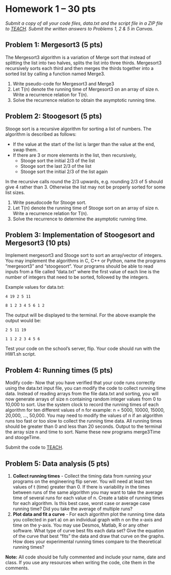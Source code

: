 # Homework 1 – 30 pts  
 
*Submit a copy of all your code files, data.txt and the script file in a ZIP file to [TEACH](https://teach.engr.oregonstate.edu/teach.php?type=assignment).  Submit the written answers to Problems 1, 2 & 5 in Canvas.*

## Problem 1: Mergesort3 (5 pts)
The Mergesort3 algorithm is a variation of Merge sort that instead of splitting the list into two halves, splits the list into three thirds. Mergesort3 recursively sorts each third and then merges the thirds together into a sorted list by calling a function named Merge3.
1. Write pseudo-code for Mergesort3 and Merge3
2. Let T(n) denote the running time of Mergesort3 on an array of size n. Write a recurrence relation for T(n).
3. Solve the recurrence relation to obtain the asymptotic running time.

## Problem 2: Stoogesort (5 pts)
Stooge sort is a recursive algorithm for sorting a list of numbers. The algorithm is described as follows:
- If the value at the start of the list is larger than the value at the end, swap them.
- If there are 3 or more elements in the list, then recursively,
    - Stooge sort the initial 2/3 of the list
    - Stooge sort the last 2/3 of the list
    - Stooge sort the initial 2/3 of the list again

In the recursive calls round the 2/3 upwards, e.g. rounding 2/3 of 5 should give 4 rather than 3. Otherwise the list may not be properly sorted for some list sizes.
1. Write pseudocode for Stooge sort.
2. Let T(n) denote the running time of Stooge sort on an array of size n. Write a recurrence relation for T(n).
3. Solve the recurrence to determine the asymptotic running time.

## Problem 3: Implementation of Stoogesort and Mergesort3 (10 pts) 
Implement mergesort3 and Stooge sort to sort an array/vector of integers.  You may implement the algorithms in C, C++ or Python, name the programs “mergesort3” and “stoogesort”.  Your programs should be able to read inputs from a file called “data.txt” where the first value of each line is the number of integers that need to be sorted, followed by the integers.

Example values for data.txt: 
```
4 19 2 5 11
```
```
8 1 2 3 4 5 6 1 2
```
The output will be displayed to the terminal. 
For the above example the output would be: 
```
2 5 11 19
```
```
1 1 2 2 3 4 5 6
```
Test your code on the school’s server, flip.  Your code should run with the HW1.sh script.

## Problem 4: Running times (5 pts)  
Modify code- Now that you have verified that your code runs correctly using the data.txt input file, you can modify the code to collect running time data.  Instead of reading arrays from the file data.txt and sorting, you will now generate arrays of size n containing random integer values from 0 to 10,000 to sort. Use the system clock to record the running times of each algorithm for ten different values of n for example: n = 5000, 10000, 15000, 20,000, ..., 50,000. You may need to modify the values of n if an algorithm runs too fast or too slow to collect the running time data. All running times should be greater than 0 and less than 20 seconds. Output to the terminal the array size n and time to sort.  Name these new programs merge3Time and stoogeTime.

Submit the code to [TEACH](https://teach.engr.oregonstate.edu/teach.php?type=assignment).

## Problem 5: Data analysis (5 pts)  
1. **Collect running times** - Collect the timing data from running your programs on the engineering flip server. You will need at least ten values of t (time) greater than 0.  If there is variability in the times between runs of the same algorithm you may want to take the average time of several runs for each value of n.  Create a table of running times for each algorithm.  Is this best case, worst case or average case running time? Did you take the average of multiple runs?  
2. **Plot data and fit a curve** - For each algorithm plot the running time data you collected in part a) on an individual graph with n on the x-axis and time on the y-axis.  You may use Desmos, Matlab, R or any other software.  What type of curve best fits each data set?  Give the equation of the curve that best “fits” the data and draw that curve on the graphs.  How does your experimental running times compare to the theoretical running times? 

**Note:** All code should be fully commented and include your name, date and class.  If you use any 
resources when writing the code, cite them in the comments. 
